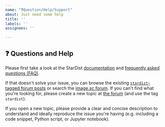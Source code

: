 ```yaml
---
name: "❓Question/Help/Support"
about: Just need some help
title: ''
labels: ''
assignees: ''

---
```


## ❓ Questions and Help

<!-- Please note that this issue tracker is not intended to be a generic help forum and this issue will be closed. -->

Please first take a look at the StarDist [documentation](https://github.com/stardist/stardist/blob/master/README.md) and [frequently asked questions (FAQ)](https://stardist.net/docs/faq.html). 

If that doesn't solve your issue, you can browse the existing [`stardist`-tagged forum posts](https://forum.image.sc/tag/stardist) or search the [image.sc forum](https://forum.image.sc/). If you can't find what you're looking for, please create a new topic at [the forum](https://forum.image.sc/) (and use the tag `stardist`).

If you open a new topic, please provide a clear and concise description to understand and ideally reproduce the issue you're having (e.g. including a code snippet, Python script, or Jupyter notebook).